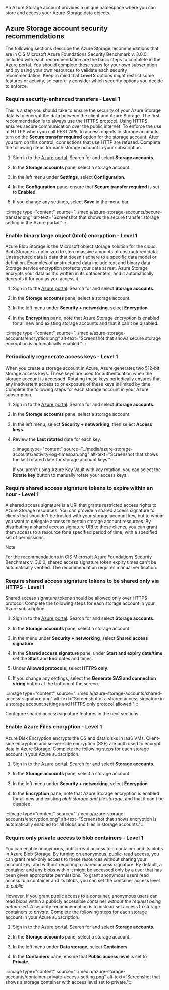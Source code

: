 An Azure Storage account provides a unique namespace where you can store and access your Azure Storage data objects.

## Azure Storage account security recommendations

The following sections describe the Azure Storage recommendations that are in CIS Microsoft Azure Foundations Security Benchmark v. 3.0.0. Included with each recommendation are the basic steps to complete in the Azure portal. You should complete these steps for your own subscription and by using your own resources to validate each security recommendation. Keep in mind that **Level 2** options might restrict some features or activity, so carefully consider which security options you decide to enforce.

### Require security-enhanced transfers - Level 1

This is a step you should take to ensure the security of your Azure Storage data is to encrypt the data between the client and Azure Storage. The first recommendation is to always use the HTTPS protocol. Using HTTPS ensures secure communication over the public internet. To enforce the use of HTTPS when you call REST APIs to access objects in storage accounts, turn on the **Secure transfer required** option for the storage account. After you turn on this control, connections that use HTTP are refused. Complete the following steps for each storage account in your subscription.

1. Sign in to the [Azure portal](https://portal.azure.com). Search for and select **Storage accounts**.

1. In the **Storage accounts** pane, select a storage account.

1. In the left menu under **Settings**, select **Configuration**.

1. In the **Configuration** pane, ensure that **Secure transfer required** is set to **Enabled**.

1. If you change any settings, select **Save** in the menu bar.

:::image type="content" source="../media/azure-storage-accounts/secure-transfer.png" alt-text="Screenshot that shows the secure transfer storage setting in the Azure portal.":::

### Enable binary large object (blob) encryption - Level 1

Azure Blob Storage is the Microsoft object storage solution for the cloud. Blob Storage is optimized to store massive amounts of unstructured data. Unstructured data is data that doesn't adhere to a specific data model or definition. Examples of unstructured data include text and binary data. Storage service encryption protects your data at rest. Azure Storage encrypts your data as it's written in its datacenters, and it automatically decrypts it for you as you access it.

1. Sign in to the [Azure portal](https://portal.azure.com). Search for and select **Storage accounts**.

1. In the **Storage accounts** pane, select a storage account.

1. In the left menu under **Security + networking**, select **Encryption**.

1. In the **Encryption** pane, note that Azure Storage encryption is enabled for all new and existing storage accounts and that it can't be disabled.

:::image type="content" source="../media/azure-storage-accounts/encryption.png" alt-text="Screenshot that shows secure storage encryption is automatically enabled.":::

### Periodically regenerate access keys - Level 1

When you create a storage account in Azure, Azure generates two 512-bit storage access keys. These keys are used for authentication when the storage account is accessed. Rotating these keys periodically ensures that any inadvertent access to or exposure of these keys is limited by time. Complete the following steps for each storage account in your Azure subscription.

1. Sign in to the [Azure portal](https://portal.azure.com). Search for and select **Storage accounts**.

1. In the **Storage accounts** pane, select a storage account.

1. In the left menu, select **Security + networking**, then select **Access keys**.

1. Review the **Last rotated** date for each key.

   :::image type="content" source="../media/azure-storage-accounts/activity-log-timespan.png" alt-text="Screenshot that shows the last rotated date for storage account keys.":::

   If you aren't using Azure Key Vault with key rotation, you can select the **Rotate key** button to manually rotate your access keys.

### Require shared access signature tokens to expire within an hour - Level 1

A shared access signature is a URI that grants restricted access rights to Azure Storage resources. You can provide a shared access signature to clients that shouldn't be trusted with your storage account key, but to whom you want to delegate access to certain storage account resources. By distributing a shared access signature URI to these clients, you can grant them access to a resource for a specified period of time, with a specified set of permissions.

> [!NOTE]
> For the recommendations in CIS Microsoft Azure Foundations Security Benchmark v. 3.0.0, shared access signature token expiry times can't be automatically verified. The recommendation requires manual verification.

### Require shared access signature tokens to be shared only via HTTPS - Level 1

Shared access signature tokens should be allowed only over HTTPS protocol. Complete the following steps for each storage account in your Azure subscription.

1. Sign in to the [Azure portal](https://portal.azure.com). Search for and select **Storage accounts**.

1. In the **Storage accounts** pane, select a storage account.

1. In the menu under **Security + networking**, select **Shared access signature**.

1. In the **Shared access signature** pane, under **Start and expiry date/time**, set the **Start** and **End** dates and times.

1. Under **Allowed protocols**, select **HTTPS only**.

1. If you change any settings, select the **Generate SAS and connection string** button at the bottom of the screen.

:::image type="content" source="../media/azure-storage-accounts/shared-access-signature.png" alt-text="Screenshot of a shared access signature in a storage account settings and HTTPS only protocol allowed.":::

Configure shared access signature features in the next sections.

### Enable Azure Files encryption - Level 1

Azure Disk Encryption encrypts the OS and data disks in IaaS VMs. Client-side encryption and server-side encryption (SSE) are both used to encrypt data in Azure Storage. Complete the following steps for each storage account in your Azure subscription.

1. Sign in to the [Azure portal](https://portal.azure.com). Search for and select **Storage accounts**.

1. In the **Storage accounts** pane, select a storage account.

1. In the left menu under **Security + networking**, select **Encryption**.

1. In the **Encryption** pane, note that Azure Storage encryption is enabled for all new and existing *blob storage and file storage*, and that it can't be disabled.

:::image type="content" source="../media/azure-storage-accounts/encryption.png" alt-text="Screenshot that shows encryption is automatically enabled for all blobs and files in storage accounts.":::

### Require only private access to blob containers - Level 1

You can enable anonymous, public-read access to a container and its blobs in Azure Blob Storage. By turning on anonymous, public-read access, you can grant read-only access to these resources without sharing your account key, and without requiring a shared access signature. By default, a container and any blobs within it might be accessed only by a user that has been given appropriate permissions. To grant anonymous users read access to a container and its blobs, you can set the container access level to *public*.

However, if you grant public access to a container, anonymous users can read blobs within a publicly accessible container *without the request being authorized*. A security recommendation is to instead set access to storage containers to *private*. Complete the following steps for each storage account in your Azure subscription.

1. Sign in to the [Azure portal](https://portal.azure.com). Search for and select **Storage accounts**.

1. In the **Storage accounts** pane, select a storage account.

1. In the left menu under **Data storage**, select **Containers**.

1. In the **Containers** pane, ensure that **Public access level** is set to **Private**.

:::image type="content" source="../media/azure-storage-accounts/container-private-access-setting.png" alt-text="Screenshot that shows a storage container with access level set to private.":::
